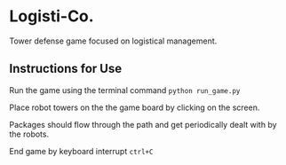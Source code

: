 # Logisti-Co.
Tower defense game focused on logistical management.

## Instructions for Use

Run the game using the terminal command `python run_game.py`

Place robot towers on the the game board by clicking on the screen.

Packages should flow through the path and get periodically dealt with by the robots.

End game by keyboard interrupt `ctrl+C`